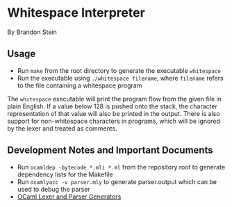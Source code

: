 # Whitespace Interpreter

By Brandon Stein

## Usage

- Run `make` from the root directory to generate the executable `whitespace`
- Run the executable using `./whitespace filename`, where `filename` refers to the file containing a whitespace program

The `whitespace` executable will print the program flow from the given file in plain English.
If a value below 128 is pushed onto the stack, the character representation of
that value will also be printed in the output. There is also support for
non-whitespace characters in programs, which will be ignored by the lexer and
treated as comments.

## Development Notes and Important Documents

- Run `ocamldep -bytecode *.mli *.ml` from the repository root to generate dependency lists for the Makefile
- Run `ocamlyacc -v parser.mly` to generate parser.output which can be used to debug the parser
- [OCaml Lexer and Parser Generators](https://ocaml.org/manual/lexyacc.html)
